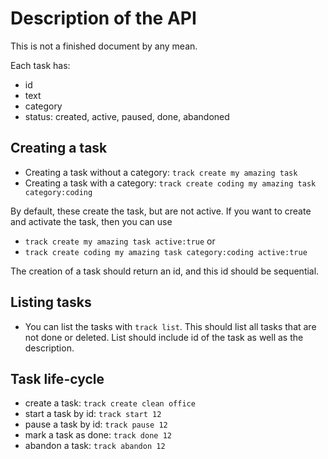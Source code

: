 # Description of the API

This is not a finished document by any mean.

Each task has:
- id
- text
- category
- status: created, active, paused, done, abandoned

## Creating a task

- Creating a task without a category: `track create my amazing task`
- Creating a task with a category: `track create coding my amazing task category:coding`

By default, these create the task, but are not active. If you want to create and activate the task, then you can use
- `track create my amazing task active:true` or 
- `track create coding my amazing task category:coding active:true`

The creation of a task should return an id, and this id should be sequential.

## Listing tasks

- You can list the tasks with `track list`. This should list all tasks that are not done or deleted. List should include id of the task as well as the description.


## Task life-cycle

- create a task: `track create clean office`
- start a task by id: `track start 12`
- pause a task by id: `track pause 12`
- mark a task as done: `track done 12`
- abandon a task: `track abandon 12`
